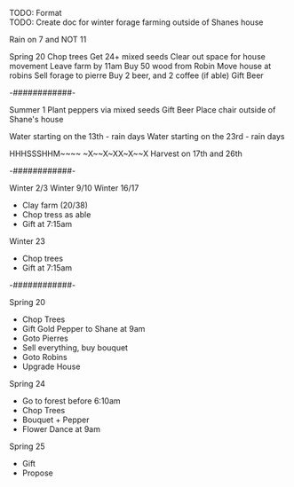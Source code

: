 TODO: Format  
TODO: Create doc for winter forage farming outside of Shanes house


Rain on 7 and NOT 11

Spring 20
Chop trees
Get 24+ mixed seeds
Clear out space for house movement
Leave farm by 11am
Buy 50 wood from Robin
Move house at robins
Sell forage to pierre
Buy 2 beer, and 2 coffee (if able)
Gift Beer

-############-

Summer 1
Plant peppers via mixed seeds
Gift Beer
Place chair outside of Shane's house

Water starting on the 13th - rain days
Water starting on the 23rd - rain days

HHHSSSHHM~~~~
~X~~X~XX~X~~X
Harvest on 17th and 26th

-############-

Winter 2/3
Winter 9/10
Winter 16/17

- Clay farm (20/38)
- Chop tress as able
- Gift at 7:15am

Winter 23
- Chop trees
- Gift at 7:15am

-############-

Spring 20
- Chop Trees
- Gift Gold Pepper to Shane at 9am
- Goto Pierres
- Sell everything, buy bouquet
- Goto Robins
- Upgrade House

Spring 24
- Go to forest before 6:10am
- Chop Trees
- Bouquet + Pepper
- Flower Dance at 9am

Spring 25
- Gift
- Propose
